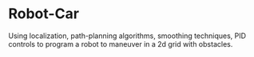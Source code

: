 # Robot-Car
Using localization, path-planning algorithms, smoothing techniques, PID controls to program a robot to maneuver in a 2d grid with obstacles.
